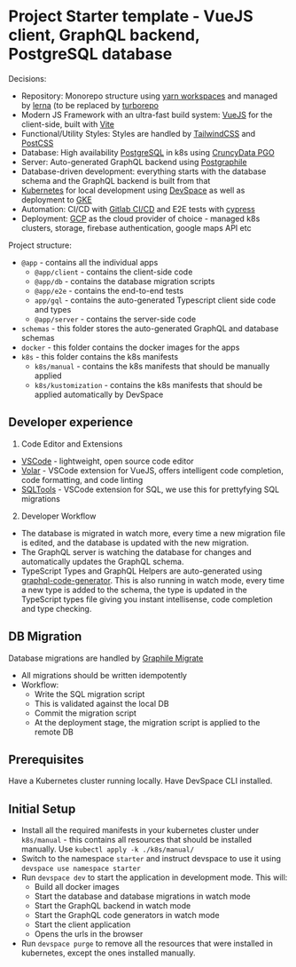 # Project Starter template - VueJS client, GraphQL backend, PostgreSQL database

Decisions:

- Repository: Monorepo structure using [yarn workspaces](https://yarnpkg.com/lang/en/docs/workspaces/) and managed by [lerna](https://lerna.io/) (to be replaced by [turborepo](https://turborepo.org/)
- Modern JS Framework with an ultra-fast build system: [VueJS](https://vuejs.org/) for the client-side, built with [Vite](https://vitejs.dev/)
- Functional/Utility Styles: Styles are handled by [TailwindCSS](https://tailwindcss.com/) and [PostCSS](https://postcss.org/)
- Database: High availability [PostgreSQL](https://www.postgresql.org/) in k8s using [CruncyData PGO](https://crunchydata.com/products/crunchy-postgresql-operator/)
- Server: Auto-generated GraphQL backend using [Postgraphile](https://www.graphile.org/)
- Database-driven development: everything starts with the database schema and the GraphQL backend is built from that
- [Kubernetes](https://kubernetes.io/) for local development using [DevSpace](https://devspace.sh/) as well as deployment to [GKE](https://cloud.google.com/kubernetes-engine/)
- Automation: CI/CD with [Gitlab CI/CD](https://docs.gitlab.com/) and E2E tests with [cypress](https://www.cypress.io/)
- Deployment: [GCP](https://cloud.google.com/) as the cloud provider of choice - managed k8s clusters, storage, firebase authentication, google maps API etc

Project structure:

- `@app` - contains all the individual apps
  - `@app/client` - contains the client-side code
  - `@app/db` - contains the database migration scripts
  - `@app/e2e` - contains the end-to-end tests
  - `app/gql` - contains the auto-generated Typescript client side code and types
  - `@app/server` - contains the server-side code
- `schemas` - this folder stores the auto-generated GraphQL and database schemas
- `docker` - this folder contains the docker images for the apps
- `k8s` - this folder contains the k8s manifests
  - `k8s/manual` - contains the k8s manifests that should be manually applied
  - `k8s/kustomization` - contains the k8s manifests that should be applied automatically by DevSpace

## Developer experience

1. Code Editor and Extensions

- [VSCode](https://code.visualstudio.com/) - lightweight, open source code editor
- [Volar](https://marketplace.visualstudio.com/items?itemName=Volar) - VSCode extension for VueJS, offers intelligent code completion, code formatting, and code linting
- [SQLTools](https://marketplace.visualstudio.com/items?itemName=ms-vscode.sql-tools) - VSCode extension for SQL, we use this for prettyfying SQL migrations

2. Developer Workflow

- The database is migrated in watch more, every time a new migration file is edited, and the database is updated with the new migration.
- The GraphQL server is watching the database for changes and automatically updates the GraphQL schema.
- TypeScript Types and GraphQL Helpers are auto-generated using [graphql-code-generator](https://www.graphql-code-generator.com). This is also running in watch mode, every time a new type is added to the schema, the type is updated in the TypeScript types file giving you instant intellisense, code completion and type checking.

## DB Migration

Database migrations are handled by [Graphile Migrate](https://github.com/graphile/migrate)

- All migrations should be written idempotently
- Workflow:
  - Write the SQL migration script
  - This is validated against the local DB
  - Commit the migration script
  - At the deployment stage, the migration script is applied to the remote DB

## Prerequisites

Have a Kubernetes cluster running locally.
Have DevSpace CLI installed.

## Initial Setup

- Install all the required manifests in your kubernetes cluster under `k8s/manual` - this contains all resources that should be installed manually. Use `kubectl apply -k ./k8s/manual/`
- Switch to the namespace `starter` and instruct devspace to use it using `devspace use namespace starter`
- Run `devspace dev` to start the application in development mode. This will:
  - Build all docker images
  - Start the database and database migrations in watch mode
  - Start the GraphQL backend in watch mode
  - Start the GraphQL code generators in watch mode
  - Start the client application
  - Opens the urls in the browser
- Run `devspace purge` to remove all the resources that were installed in kubernetes, except the ones installed manually.
